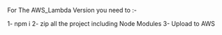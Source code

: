 For The AWS_Lambda Version you need to :-

1- npm i
2- zip all the project including Node Modules
3- Upload to AWS
